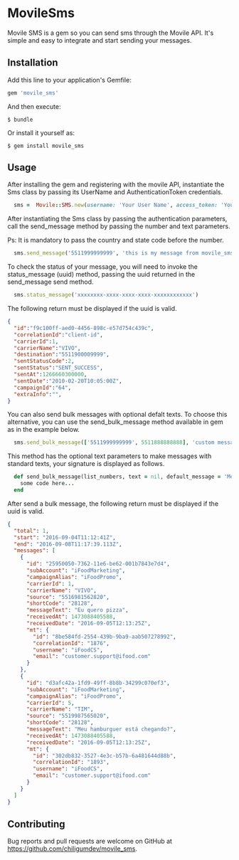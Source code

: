 # MovileSms

Movile SMS is a gem so you can send sms through the Movile API. It's simple and easy to integrate and start sending your messages.

## Installation

Add this line to your application's Gemfile:

```ruby
gem 'movile_sms'
```

And then execute:

    $ bundle

Or install it yourself as:

    $ gem install movile_sms

## Usage

After installing the gem and registering with the movile API, instantiate the Sms class by passing its UserName and AuthenticationToken credentials.

```ruby
  sms =  Movile::SMS.new(username: 'Your User Name', access_token: 'Your Access Token')

```

After instantiating the Sms class by passing the authentication parameters, call the send_message method by passing the number and text parameters.

Ps: It is mandatory to pass the country and state code before the number.

```ruby
  sms.send_message('5511999999999', 'this is my message from movile_sms gem!')

```

To check the status of your message, you will need to invoke the status_message (uuid) method, passing the uuid returned in the send_message send method.

```ruby
  sms.status_message('xxxxxxxx-xxxx-xxxx-xxxx-xxxxxxxxxxxx')

```

The following return must be displayed if the uuid is valid.

```json
{
  "id":"f9c100ff-aed0-4456-898c-e57d754c439c",
  "correlationId":"client-id",
  "carrierId":1,
  "carrierName":"VIVO",
  "destination":"5511900009999",
  "sentStatusCode":2,
  "sentStatus":"SENT_SUCCESS",
  "sentAt":1266660300000,
  "sentDate":"2010-02-20T10:05:00Z",
  "campaignId":"64",
  "extraInfo":"",
}
```
You can also send bulk messages with optional defalt texts.
To choose this alternative, you can use the send_bulk_message method available in gem as in the example below.

```ruby
  sms.send_bulk_message(['5511999999999', 5511888888888], 'custom message text')

```

This method has the optional text parameters to make messages with standard texts, your signature is displayed as follows.

```ruby
  def send_bulk_message(list_numbers, text = nil, default_message = 'Message Default')
    some code here...
  end

```

After send a bulk message, the following return must be displayed if the uuid is valid.
```json
{
  "total": 1,
  "start": "2016-09-04T11:12:41Z",
  "end": "2016-09-08T11:17:39.113Z",
  "messages": [
    {
      "id": "25950050-7362-11e6-be62-001b7843e7d4",
      "subAccount": "iFoodMarketing",
      "campaignAlias": "iFoodPromo",
      "carrierId": 1,
      "carrierName": "VIVO",
      "source": "5516981562820",
      "shortCode": "28128",
      "messageText": "Eu quero pizza",
      "receivedAt": 1473088405588,
      "receivedDate": "2016-09-05T12:13:25Z",
      "mt": {
        "id": "8be584fd-2554-439b-9ba9-aab507278992",
        "correlationId": "1876",
        "username": "iFoodCS",
        "email": "customer.support@ifood.com"
      }
    },
    {
      "id": "d3afc42a-1fd9-49ff-8b8b-34299c070ef3",
      "subAccount": "iFoodMarketing",
      "campaignAlias": "iFoodPromo",
      "carrierId": 5,
      "carrierName": "TIM",
      "source": "5519987565020",
      "shortCode": "28128",
      "messageText": "Meu hamburguer está chegando?",
      "receivedAt": 1473088405588,
      "receivedDate": "2016-09-05T12:13:25Z",
      "mt": {
        "id": "302db832-3527-4e3c-b57b-6a481644d88b",
        "correlationId": "1893",
        "username": "iFoodCS",
        "email": "customer.support@ifood.com"
      }
    }
  ]
}
```
## Contributing

Bug reports and pull requests are welcome on GitHub at https://github.com/chiligumdev/movile_sms.

